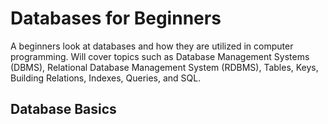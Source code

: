 # Databases for Beginners 
A beginners look at databases and how they are utilized in computer programming. Will cover topics such as Database Management Systems (DBMS), Relational Database Management System (RDBMS), Tables, Keys, Building Relations, Indexes, Queries, and SQL. 

## Database Basics 
